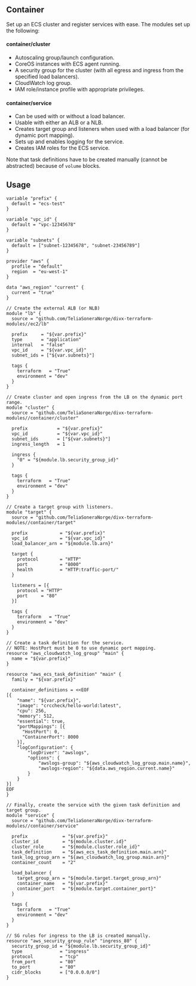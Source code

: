 ## Container

Set up an ECS cluster and register services with ease. The modules set up the following:

#### container/cluster

- Autoscaling group/launch configuration.
- CoreOS instances with ECS agent running.
- A security group for the cluster (with all egress and ingress from the specified load balancers).
- CloudWatch log group.
- IAM role/instance profile with appropriate privileges.

#### container/service

- Can be used with or without a load balancer.
- Usable with either an ALB or a NLB.
- Creates target group and listeners when used with a load balancer (for dynamic port mapping).
- Sets up and enables logging for the service.
- Creates IAM roles for the ECS service.

Note that task definitions have to be created manually (cannot be abstracted) because of `volume` blocks.

## Usage

```hcl
variable "prefix" {
  default = "ecs-test"
}

variable "vpc_id" {
  default = "vpc-12345678"
}

variable "subnets" {
  default = ["subnet-12345678", "subnet-23456789"]
}

provider "aws" {
  profile = "default"
  region  = "eu-west-1"
}

data "aws_region" "current" {
  current = "true"
}

// Create the external ALB (or NLB)
module "lb" {
  source = "github.com/TeliaSoneraNorge/divx-terraform-modules//ec2/lb"

  prefix     = "${var.prefix}"
  type       = "application"
  internal   = "false"
  vpc_id     = "${var.vpc_id}"
  subnet_ids = ["${var.subnets}"]

  tags {
    terraform   = "True"
    environment = "dev"
  }
}

// Create cluster and open ingress from the LB on the dynamic port range.
module "cluster" {
  source = "github.com/TeliaSoneraNorge/divx-terraform-modules//container/cluster"

  prefix           = "${var.prefix}"
  vpc_id           = "${var.vpc_id}"
  subnet_ids       = ["${var.subnets}"]
  ingress_length   = 1

  ingress {
    "0" = "${module.lb.security_group_id}"
  }

  tags {
    terraform   = "True"
    environment = "dev"
  }
}

// Create a target group with listeners.
module "target" {
  source = "github.com/TeliaSoneraNorge/divx-terraform-modules//container/target"

  prefix            = "${var.prefix}"
  vpc_id            = "${var.vpc_id}"
  load_balancer_arn = "${module.lb.arn}"

  target {
    protocol        = "HTTP"
    port            = "8000"
    health          = "HTTP:traffic-port/"
  }

  listeners = [{
    protocol = "HTTP"
    port     = "80"
  }]

  tags {
    terraform   = "True"
    environment = "dev"
  }
}

// Create a task definition for the service.
// NOTE: HostPort must be 0 to use dynamic port mapping.
resource "aws_cloudwatch_log_group" "main" {
  name = "${var.prefix}"
}

resource "aws_ecs_task_definition" "main" {
  family = "${var.prefix}"

  container_definitions = <<EOF
[{
    "name": "${var.prefix}",
    "image": "crccheck/hello-world:latest",
    "cpu": 256,
    "memory": 512,
    "essential": true,
    "portMappings": [{
      "HostPort": 0,
      "ContainerPort": 8000
    }],
    "logConfiguration": {
        "logDriver": "awslogs",
        "options": {
            "awslogs-group": "${aws_cloudwatch_log_group.main.name}",
            "awslogs-region": "${data.aws_region.current.name}"
        }
    }
}]
EOF
}

// Finally, create the service with the given task definition and target group.
module "service" {
  source = "github.com/TeliaSoneraNorge/divx-terraform-modules//container/service"

  prefix             = "${var.prefix}"
  cluster_id         = "${module.cluster.id}"
  cluster_role       = "${module.cluster.role_id}"
  task_definition    = "${aws_ecs_task_definition.main.arn}"
  task_log_group_arn = "${aws_cloudwatch_log_group.main.arn}"
  container_count    = "2"

  load_balancer {
    target_group_arn = "${module.target.target_group_arn}"
    container_name   = "${var.prefix}"
    container_port   = "${module.target.container_port}"
  }

  tags {
    terraform   = "True"
    environment = "dev"
  }
}

// SG rules for ingress to the LB is created manually.
resource "aws_security_group_rule" "ingress_80" {
  security_group_id = "${module.lb.security_group_id}"
  type              = "ingress"
  protocol          = "tcp"
  from_port         = "80"
  to_port           = "80"
  cidr_blocks       = ["0.0.0.0/0"]
}
```
